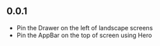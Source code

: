 ## 0.0.1

* Pin the Drawer on the left of landscape screens
* Pin the AppBar on the top of screen using Hero